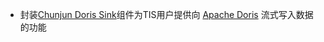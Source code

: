 * 封装[Chunjun Doris Sink](https://dtstack.github.io/chunjun/documents/ChunJun%E8%BF%9E%E6%8E%A5%E5%99%A8@doris@dorisbatch-sink)组件为TIS用户提供向
[Apache Doris](https://doris.apache.org/) 流式写入数据的功能

